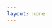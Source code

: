 ```yaml
---
layout: none
---
```


<RedoclyAPIBlock src="/firefly-services/docs/photoshop_artboardCreate.json" width="600px" disableSidebar hideTryItPanel />
